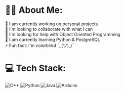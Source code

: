 # 🙋‍♂️ About Me:
🔭 I am currently working on personal projects<br>👯 I'm looking to collaborate with what I can<br>🤝 I'm looking for help with Object Oriented Programming<br>🌱 I am currently learning Python & PostgreSQL<br>⚡ Fun fact: I'm colorblind ¯\_(ツ)_/¯


# 💻 Tech Stack:
![C++](https://img.shields.io/badge/c++-%2300599C.svg?style=for-the-badge&logo=c%2B%2B&logoColor=white) ![Python](https://img.shields.io/badge/python-3670A0?style=for-the-badge&logo=python&logoColor=ffdd54) ![Java](https://img.shields.io/badge/java-%23ED8B00.svg?style=for-the-badge&logo=java&logoColor=white) ![Arduino](https://img.shields.io/badge/-Arduino-00979D?style=for-the-badge&logo=Arduino&logoColor=white)
